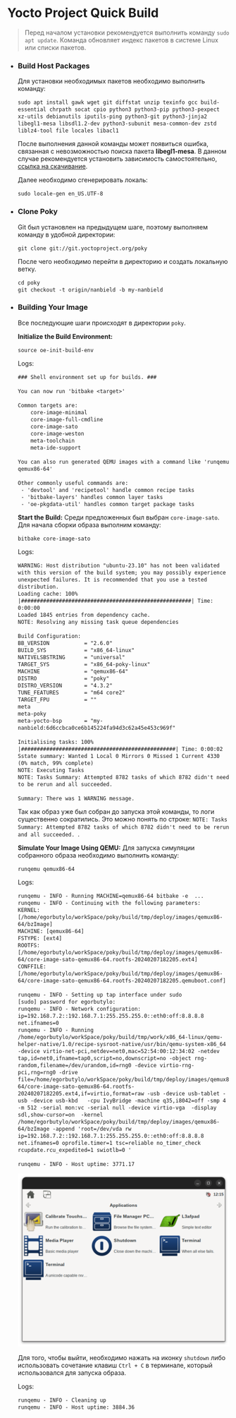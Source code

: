# **Yocto Project Quick Build**

> Перед началом установки рекомендуется выполнить команду `sudo apt update`. 
> Команда обновляет индекс пакетов в системе Linux или списки пакетов.

- ### **Build Host Packages**
    Для установки необходимых пакетов необходимо выполнить команду:
    ``` 
    sudo apt install gawk wget git diffstat unzip texinfo gcc build-essential chrpath socat cpio python3 python3-pip python3-pexpect xz-utils debianutils iputils-ping python3-git python3-jinja2 libegl1-mesa libsdl1.2-dev python3-subunit mesa-common-dev zstd liblz4-tool file locales libacl1 
    ```
    
    После выполнения данной команды может появиться ошибка, связанная с невозможностью поиска пакета **libegl1-mesa**. В данном случае рекомендуется установить зависимость самостоятельно, [ссылка на скачивание](https://launchpad.net/ubuntu/+archive/primary/+files/libegl1-mesa_23.0.4-0ubuntu1%7E22.04.1_amd64.deb).
   
   Далее необходимо сгенерировать локаль:
    ``` 
    sudo locale-gen en_US.UTF-8 
    ```
    
- ### **Clone Poky**
    Git был установлен на предыдущем шаге, поэтому выполняем команду в удобной директории:
    ```
    git clone git://git.yoctoproject.org/poky
    ```
    
    После чего необходимо перейти в директорию и создать локальную ветку.
    ```
    cd poky
    git checkout -t origin/nanbield -b my-nanbield
    ```
    
- ### **Building Your Image**
    Все последующие шаги происходят в директории `poky`.

    **Initialize the Build Environment:**
    ```
    source oe-init-build-env
    ```
    Logs:
    ```
    ### Shell environment set up for builds. ###

    You can now run 'bitbake <target>'
    
    Common targets are:
        core-image-minimal
        core-image-full-cmdline
        core-image-sato
        core-image-weston
        meta-toolchain
        meta-ide-support
    
    You can also run generated QEMU images with a command like 'runqemu qemux86-64'
    
    Other commonly useful commands are:
     - 'devtool' and 'recipetool' handle common recipe tasks
     - 'bitbake-layers' handles common layer tasks
     - 'oe-pkgdata-util' handles common target package tasks
    ```
    
    **Start the Build:**
    Среди предложенных был выбран `core-image-sato`. Для начала сборки образа выполним команду:
    ```
    bitbake core-image-sato
    ```
    Logs:
    ```
    WARNING: Host distribution "ubuntu-23.10" has not been validated with this version of the build system; you may possibly experience unexpected failures. It is recommended that you use a tested distribution.
    Loading cache: 100% |######################################################| Time: 0:00:00
    Loaded 1845 entries from dependency cache.
    NOTE: Resolving any missing task queue dependencies
    
    Build Configuration:
    BB_VERSION           = "2.6.0"
    BUILD_SYS            = "x86_64-linux"
    NATIVELSBSTRING      = "universal"
    TARGET_SYS           = "x86_64-poky-linux"
    MACHINE              = "qemux86-64"
    DISTRO               = "poky"
    DISTRO_VERSION       = "4.3.2"
    TUNE_FEATURES        = "m64 core2"
    TARGET_FPU           = ""
    meta                 
    meta-poky            
    meta-yocto-bsp       = "my-nanbield:6d6ccbca0ce6b145224fa94d3c62a45e453c969f"
    
    Initialising tasks: 100% |#################################################| Time: 0:00:02
    Sstate summary: Wanted 1 Local 0 Mirrors 0 Missed 1 Current 4330 (0% match, 99% complete)
    NOTE: Executing Tasks
    NOTE: Tasks Summary: Attempted 8782 tasks of which 8782 didn't need to be rerun and all succeeded.
    
    Summary: There was 1 WARNING message.
    ```
    Так как образ уже был собран до запуска этой команды, то логи существенно сократились. Это можно понять по строке: `NOTE: Tasks Summary: Attempted 8782 tasks of which 8782 didn't need to be rerun and all succeeded.
    `.
    
    **Simulate Your Image Using QEMU:**
    Для запуска симуляции собранного образа необходимо выполнить команду:
    ```
    runqemu qemux86-64
    ```
    Logs:
    ```
    runqemu - INFO - Running MACHINE=qemux86-64 bitbake -e  ...
    runqemu - INFO - Continuing with the following parameters:
    KERNEL: [/home/egorbutylo/workSpace/poky/build/tmp/deploy/images/qemux86-64/bzImage]
    MACHINE: [qemux86-64]
    FSTYPE: [ext4]
    ROOTFS: [/home/egorbutylo/workSpace/poky/build/tmp/deploy/images/qemux86-64/core-image-sato-qemux86-64.rootfs-20240207182205.ext4]
    CONFFILE: [/home/egorbutylo/workSpace/poky/build/tmp/deploy/images/qemux86-64/core-image-sato-qemux86-64.rootfs-20240207182205.qemuboot.conf]
    
    runqemu - INFO - Setting up tap interface under sudo
    [sudo] password for egorbutylo: 
    runqemu - INFO - Network configuration: ip=192.168.7.2::192.168.7.1:255.255.255.0::eth0:off:8.8.8.8 net.ifnames=0
    runqemu - INFO - Running /home/egorbutylo/workSpace/poky/build/tmp/work/x86_64-linux/qemu-helper-native/1.0/recipe-sysroot-native/usr/bin/qemu-system-x86_64 -device virtio-net-pci,netdev=net0,mac=52:54:00:12:34:02 -netdev tap,id=net0,ifname=tap0,script=no,downscript=no -object rng-random,filename=/dev/urandom,id=rng0 -device virtio-rng-pci,rng=rng0 -drive file=/home/egorbutylo/workSpace/poky/build/tmp/deploy/images/qemux86-64/core-image-sato-qemux86-64.rootfs-20240207182205.ext4,if=virtio,format=raw -usb -device usb-tablet -usb -device usb-kbd   -cpu IvyBridge -machine q35,i8042=off -smp 4 -m 512 -serial mon:vc -serial null -device virtio-vga  -display sdl,show-cursor=on  -kernel /home/egorbutylo/workSpace/poky/build/tmp/deploy/images/qemux86-64/bzImage -append 'root=/dev/vda rw  ip=192.168.7.2::192.168.7.1:255.255.255.0::eth0:off:8.8.8.8 net.ifnames=0 oprofile.timer=1 tsc=reliable no_timer_check rcupdate.rcu_expedited=1 swiotlb=0 '

    runqemu - INFO - Host uptime: 3771.17
    ```
    ![](https://github.com/moevm/os_profiling/blob/butylo-docs/docs/YoctoProjectView.png)
    
    Для того, чтобы выйти, необходимо нажать на иконку `shutdown` либо использовать сочетание клавиш `Ctrl + C` в терминале, который использовался для запуска образа.
    
    Logs:
    ```
    runqemu - INFO - Cleaning up
    runqemu - INFO - Host uptime: 3884.36
    ```
